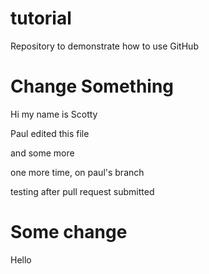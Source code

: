 # tutorial
Repository to demonstrate how to use GitHub

# Change Something
Hi my name is Scotty

Paul edited this file

and some more

one more time, on paul's branch

testing after pull request submitted
# Some change
Hello
